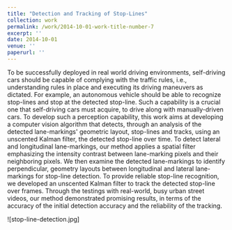 ```yaml
---
title: "Detection and Tracking of Stop-Lines"
collection: work
permalink: /work/2014-10-01-work-title-number-7
excerpt: ''
date: 2014-10-01
venue: ''
paperurl: ''
---
```

To be successfully deployed in real world driving environments, self-driving cars should be capable of complying with the traffic rules, i.e., understanding rules in place and executing its driving maneuvers as dictated. For example, an autonomous vehicle should be able to recognize stop-lines and stop at the detected stop-line. Such a capability is a crucial one that self-driving cars must acquire, to drive along with manually-driven cars. To develop such a perception capability, this work aims at developing a computer vision algorithm that detects, through an analysis of the detected lane-markings' geometric layout, stop-lines and tracks, using an unscented Kalman filter, the detected stop-line over time. To detect lateral and longitudinal lane-markings, our method applies a spatial filter emphasizing the intensity contrast between lane-marking pixels and their neighboring pixels. We then examine the detected lane-markings to identify perpendicular, geometry layouts between longitudinal and lateral lane-markings for stop-line detection. To provide reliable stop-line recognition, we developed an unscented Kalman filter to track the detected stop-line over frames. Through the testings with real-world, busy urban street videos, our method demonstrated promising results, in terms of the accuracy of the initial detection accuracy and the reliability of the tracking.

![stop-line-detection.jpg]